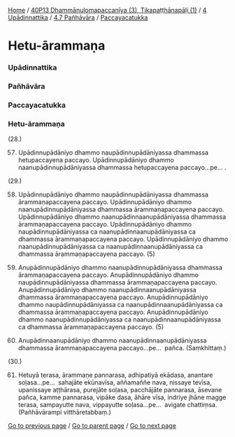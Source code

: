
[Home](/) / [40P13 Dhammānulomapaccanīya (3), Tikapaṭṭhānapāḷi (1)](/tipitaka/40P13.md) / [4 Upādinnattika](/tipitaka/40P13/4.md) / [4.7 Pañhāvāra](/tipitaka/40P13/4/4.7.md) / [Paccayacatukka](/tipitaka/40P13/4/4.7/Paccayacatukka.md)

# Hetu-ārammaṇa

### Upādinnattika

### Pañhāvāra

### Paccayacatukka

### Hetu-ārammaṇa

(28.)

57. Upādinnupādāniyo dhammo naupādinnupādāniyassa dhammassa hetupaccayena paccayo. Upādinnupādāniyo dhammo naanupādinnupādāniyassa dhammassa hetupaccayena paccayo…pe… .

(29.)

58. Upādinnupādāniyo dhammo naupādinnupādāniyassa dhammassa ārammaṇapaccayena paccayo. Upādinnupādāniyo dhammo naanupādinnupādāniyassa dhammassa ārammaṇapaccayena paccayo. Upādinnupādāniyo dhammo naanupādinnaanupādāniyassa dhammassa ārammaṇapaccayena paccayo. Upādinnupādāniyo dhammo naupādinnupādāniyassa ca naanupādinnaanupādāniyassa ca dhammassa ārammaṇapaccayena paccayo. Upādinnupādāniyo dhammo naanupādinnupādāniyassa ca naanupādinnaanupādāniyassa ca dhammassa ārammaṇapaccayena paccayo. (5)

59. Anupādinnupādāniyo dhammo naanupādinnupādāniyassa dhammassa ārammaṇapaccayena paccayo. Anupādinnupādāniyo dhammo naupādinnupādāniyassa dhammassa ārammaṇapaccayena paccayo. Anupādinnupādāniyo dhammo naanupādinnaanupādāniyassa dhammassa ārammaṇapaccayena paccayo. Anupādinnupādāniyo dhammo naupādinnupādāniyassa ca naanupādinnaanupādāniyassa ca dhammassa ārammaṇapaccayena paccayo. Anupādinnupādāniyo dhammo naanupādinnupādāniyassa ca naanupādinnaanupādāniyassa ca dhammassa ārammaṇapaccayena paccayo. (5)

60. Anupādinnaanupādāniyo dhammo naanupādinnaanupādāniyassa dhammassa ārammaṇapaccayena paccayo…pe…  pañca. (Saṃkhittaṃ.)

(30.)

61. Hetuyā terasa, ārammaṇe pannarasa, adhipatiyā ekādasa, anantare soḷasa…pe…  sahajāte ekūnavīsa, aññamaññe nava, nissaye tevīsa, upanissaye aṭṭhārasa, purejāte soḷasa, pacchājāte pannarasa, āsevane pañca, kamme pannarasa, vipāke dasa, āhāre vīsa, indriye jhāne magge terasa, sampayutte nava, vippayutte soḷasa…pe…  avigate chattiṃsa. (Pañhāvārampi vitthāretabbaṃ.)

[Go to previous page](/tipitaka/40P13/4/4.7/Paccayacatukka.md) / [Go to parent page](/tipitaka/40P13/4/4.7/Paccayacatukka.md) / [Go to next page](/tipitaka/40P13/5.md)


